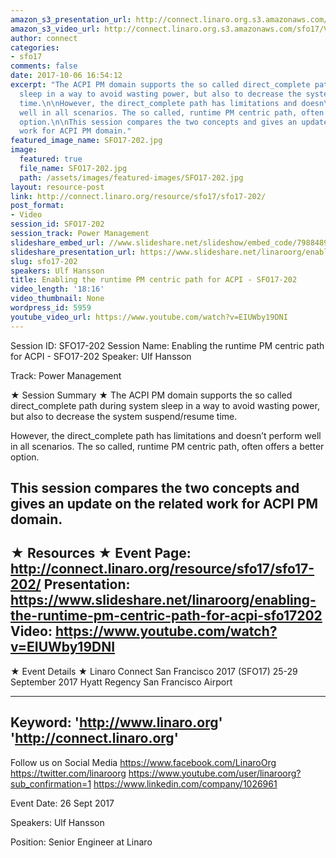 ```yaml
---
amazon_s3_presentation_url: http://connect.linaro.org.s3.amazonaws.com/sfo17/Presentations/SFO17-202-%20Enable%20the%20runtime%20PM%20centric%20path%20for%20ACPI.pdf
amazon_s3_video_url: http://connect.linaro.org.s3.amazonaws.com/sfo17/Videos/SFO17-202%20Enabling%20the%20runtime%20PM%20centric%20path%20for%20ACPI.mp4
author: connect
categories:
- sfo17
comments: false
date: 2017-10-06 16:54:12
excerpt: "The ACPI PM domain supports the so called direct_complete path during system
  sleep in a way to avoid wasting power, but also to decrease the system suspend/resume
  time.\n\nHowever, the direct_complete path has limitations and doesn\u2019t perform
  well in all scenarios. The so called, runtime PM centric path, often offers a better
  option.\n\nThis session compares the two concepts and gives an update on the related
  work for ACPI PM domain."
featured_image_name: SFO17-202.jpg
image:
  featured: true
  file_name: SFO17-202.jpg
  path: /assets/images/featured-images/SFO17-202.jpg
layout: resource-post
link: http://connect.linaro.org/resource/sfo17/sfo17-202/
post_format:
- Video
session_id: SFO17-202
session_track: Power Management
slideshare_embed_url: //www.slideshare.net/slideshow/embed_code/79884895
slideshare_presentation_url: https://www.slideshare.net/linaroorg/enabling-the-runtime-pm-centric-path-for-acpi-sfo17202
slug: sfo17-202
speakers: Ulf Hansson
title: Enabling the runtime PM centric path for ACPI - SFO17-202
video_length: '18:16'
video_thumbnail: None
wordpress_id: 5959
youtube_video_url: https://www.youtube.com/watch?v=EIUWby19DNI
---
```


Session ID: SFO17-202
Session Name: Enabling the runtime PM centric path for ACPI - SFO17-202
Speaker: Ulf Hansson 

Track: Power Management


★ Session Summary ★
The ACPI PM domain supports the so called direct_complete path during system sleep in a way to avoid wasting power, but also to decrease the system suspend/resume time.

However, the direct_complete path has limitations and doesn’t perform well in all scenarios. The so called, runtime PM centric path, often offers a better option.

This session compares the two concepts and gives an update on the related work for ACPI PM domain.
---------------------------------------------------
★ Resources ★
Event Page: http://connect.linaro.org/resource/sfo17/sfo17-202/
Presentation: https://www.slideshare.net/linaroorg/enabling-the-runtime-pm-centric-path-for-acpi-sfo17202
Video: https://www.youtube.com/watch?v=EIUWby19DNI
 ---------------------------------------------------

★ Event Details ★
Linaro Connect San Francisco 2017 (SFO17)
25-29 September 2017
Hyatt Regency San Francisco Airport

---------------------------------------------------
Keyword: 
'http://www.linaro.org'
'http://connect.linaro.org'
---------------------------------------------------
Follow us on Social Media
https://www.facebook.com/LinaroOrg
https://twitter.com/linaroorg
https://www.youtube.com/user/linaroorg?sub_confirmation=1
https://www.linkedin.com/company/1026961

Event Date: 26 Sept 2017

Speakers: Ulf Hansson

Position: Senior Engineer at Linaro